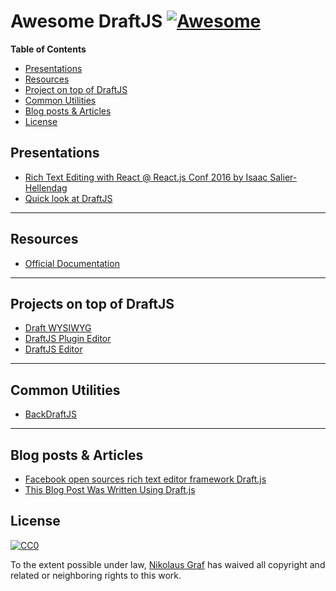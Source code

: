 # Awesome DraftJS [![Awesome](https://cdn.rawgit.com/sindresorhus/awesome/d7305f38d29fed78fa85652e3a63e154dd8e8829/media/badge.svg)](https://github.com/sindresorhus/awesome)

**Table of Contents**

- [Presentations](https://github.com/nikgraf/awesome-draft-js#presentations)
- [Resources](https://github.com/nikgraf/awesome-draft-js#resources)
- [Project on top of DraftJS](https://github.com/nikgraf/awesome-draft-js#projects-on-top-of-draftjs)
- [Common Utilities](https://github.com/nikgraf/awesome-draft-js#common-utilities)
- [Blog posts & Articles](https://github.com/nikgraf/awesome-draft-js#blog-posts--articles)
- [License](https://github.com/nikgraf/awesome-draft-js#license)

## Presentations
* [Rich Text Editing with React @ React.js Conf 2016 by Isaac Salier-Hellendag ](https://www.youtube.com/watch?v=feUYwoLhE_4)
* [Quick look at DraftJS](https://www.youtube.com/watch?v=6sfltBwKjsw)

---

## Resources

* [Official Documentation](https://facebook.github.io/draft-js/)

---

## Projects on top of DraftJS

* [Draft WYSIWYG](https://github.com/bkniffler/draft-wysiwyg)
* [DraftJS Plugin Editor](https://github.com/nikgraf/draft-js-plugin-editor)
* [DraftJS Editor](https://github.com/AlastairTaft/draft-js-editor/)

---

## Common Utilities

* [BackDraftJS](https://github.com/evanc/backdraft-js)

---

## Blog posts & Articles

* [Facebook open sources rich text editor framework Draft.js](https://code.facebook.com/posts/1684092755205505/facebook-open-sources-rich-text-editor-framework-draft-js/)
* [This Blog Post Was Written Using Draft.js](http://thepracticaldev.com/this-blog-post-was-written-using-draft-js)

## License

[![CC0](http://mirrors.creativecommons.org/presskit/buttons/88x31/svg/cc-zero.svg)](https://creativecommons.org/publicdomain/zero/1.0/)

To the extent possible under law, [Nikolaus Graf](https://github.com/nikgraf/) has waived all copyright and related or neighboring rights to this work.
